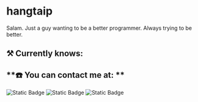 # hangtaip

Salam. Just a guy wanting to be a better programmer. Always trying to be better.

## **⚒️  Currently knows:**

## **☎️  You can contact me at: ** 

![Static Badge](https://img.shields.io/badge/Discord-%235865F2?style=for-the-badge&logo=discord&logoColor=white&cacheSeconds=https%3A%2F%2Fdiscord.com%2Fusers%2F1331533815746662402)
![Static Badge](https://img.shields.io/badge/Telegram-%2326A5E4?style=for-the-badge&logo=discord&logoColor=white&cacheSeconds=https%3A%2F%2Ft.me%2Fhangtaip)
![Static Badge](https://img.shields.io/badge/Proton-%236D4AFF?style=for-the-badge&logo=discord&logoColor=white&cacheSeconds=mailto%3Ahangtaip.stabilize940%40passinbox.com)

